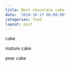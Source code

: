 ```yaml
---
title: Best chocolate cake
date: '2018-10-27 06:00:00'
categories: food
layout: post
---
```


cake

mature cake

pear cake